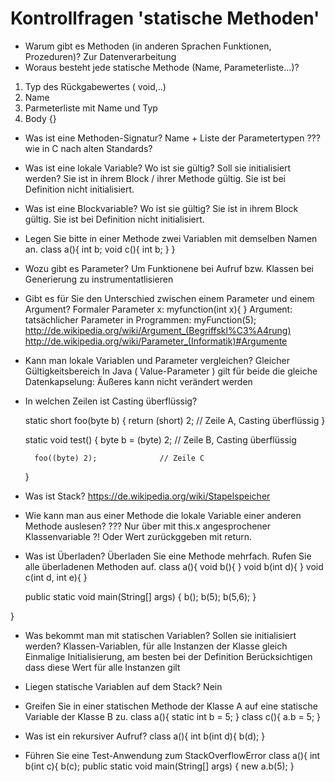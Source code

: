 # Kontrollfragen 'statische Methoden'

- Warum gibt es Methoden (in anderen Sprachen Funktionen, Prozeduren)?
Zur Datenverarbeitung
- Woraus besteht jede statische Methode (Name, Parameterliste...)?
1. Typ des Rückgabewertes ( void,..)
2. Name
3. Parmeterliste mit Name und Typ
4. Body {}
- Was ist eine Methoden-Signatur?
 Name + Liste der Parametertypen 
 ??? wie in C nach alten Standards?   
- Was ist eine lokale Variable? Wo ist sie gültig? Soll sie initialisiert werden?
Sie ist in ihrem Block / ihrer Methode gültig.
Sie ist bei Definition nicht initialisiert.
- Was ist eine Blockvariable? Wo ist sie gültig?
Sie ist in ihrem Block gültig.
Sie ist bei Definition nicht initialisiert.  
- Legen Sie bitte in einer Methode zwei Variablen mit demselben Namen an.
class a(){
	int b;
	void c(){
		int b;
	}
}
- Wozu gibt es Parameter?
Um Funktionene bei Aufruf bzw. Klassen bei Generierung zu instrumentatlisieren
- Gibt es für Sie den Unterschied zwischen einem Parameter und einem Argument?
Formaler Parameter x: 
myfunction(int x){
}
Argument: tatsächlicher Parameter in Programmen:
myFunction(5);
http://de.wikipedia.org/wiki/Argument_(Begriffskl%C3%A4rung)
http://de.wikipedia.org/wiki/Parameter_(Informatik)#Argumente
- Kann man lokale Variablen und Parameter vergleichen?
Gleicher Gültigkeitsbereich
In Java ( Value-Parameter ) gilt für beide die gleiche Datenkapselung: Äußeres kann nicht verändert werden   
- In welchen Zeilen ist Casting überflüssig?
  
	static short foo(byte b) {
	    return (short) 2;			// Zeile A, Casting überflüssig
	}
	
	static void test() {
	    byte b = (byte) 2;		// Zeile B, Casting überflüssig
	
	    foo((byte) 2);				// Zeile C
	}   
- Was ist Stack?
 https://de.wikipedia.org/wiki/Stapelspeicher
   
- Wie kann man aus einer Methode die lokale Variable einer anderen Methode auslesen?
???
Nur über mit this.x angesprochener Klassenvariable ?!
Oder Wert zurückggeben mit return.
   
- Was ist Überladen? Überladen Sie eine Methode mehrfach. Rufen Sie alle überladenen Methoden auf.
class a(){
	void b(){
	}
	void b(int d){
	}
	void c(int d, int e){
	}

	public static void main(String[] args) {
		b();
		b(5);
		b(5,6);	
	}

}
   
- Was bekommt man mit statischen Variablen? Sollen sie initialisiert werden?
Klassen-Variablen, für alle Instanzen der Klasse gleich
Einmalige Initialisierung, am besten bei der Definition
Berücksichtigen dass diese Wert für alle Instanzen gilt

- Liegen statische Variablen auf dem Stack?
Nein
- Greifen Sie in einer statischen Methode der Klasse A auf eine statische Variable der Klasse B zu.
class a(){
	static int b = 5;
}
class c(){
	a.b = 5;
}
- Was ist ein rekursiver Aufruf?
class a(){
	int b(int d){
	 b(d);
	}
   
- Führen Sie eine Test-Anwendung zum StackOverflowError
class a(){
	int b(int c){
	 b(c);
	public static void main(String[] args) {
		new a.b(5);
	}

